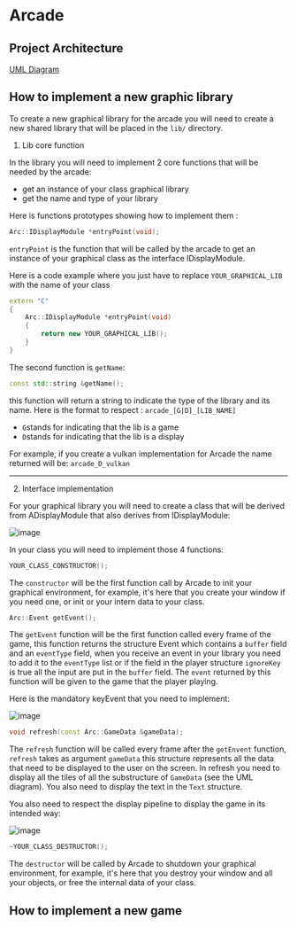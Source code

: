 
# Arcade

## Project Architecture

[UML Diagram](https://lucid.app/lucidchart/6680fd71-2d91-41ca-bd80-dfa4c7227fbd/edit?viewport_loc=839%2C-53%2C2219%2C1059%2CL.BeP2~polPs&invitationId=inv_59fe9b67-f6d2-46ce-896b-5d7a95774716)

##  How to implement a new graphic library

To create a new graphical library for the arcade you will need to create a new shared library that will be placed in the ```lib/``` directory.

1. Lib core function

In the library you will need to implement 2 core functions that will be needed by the arcade:

- get an instance of your class graphical library
- get the name and type of your library

Here is functions prototypes showing how to implement them :

```c++
Arc::IDisplayModule *entryPoint(void);
```
```entryPoint``` is the function that will be called by the arcade to get an instance of your graphical class as the interface IDisplayModule.

Here is a code example where you just have to replace ```YOUR_GRAPHICAL_LIB``` with the name of your class
```c++
extern "C"
{
    Arc::IDisplayModule *entryPoint(void)
    {
        return new YOUR_GRAPHICAL_LIB();
    }
}
```

The second function is ```getName```:

```c++
const std::string &getName();
```
this function will return a string to indicate the type of the library and its name.
Here is the format to respect : ```arcade_[G|D]_[LIB_NAME]```
- ```G```stands for indicating that the lib is a game
- ```D```stands for indicating that the lib is a display

For example, if you create a vulkan implementation for Arcade the name returned will be: ```arcade_D_vulkan```

----

2. Interface implementation

For your graphical library you will need to create a class that will be derived from ADisplayModule that also derives from IDisplayModule:

![image](https://github.com/EpitechPromo2027/B-OOP-400-PAR-4-1-arcade-thibaud.cathala/assets/114906947/33fc11a6-f98e-403c-a5b4-c2c421e8add2)

In your class you will need to implement those 4 functions:

```c++
YOUR_CLASS_CONSTRUCTOR();
```
The ```constructor``` will be the first function call by Arcade to init your graphical environment, for example, it's here that you create your window if you need one, or init or your intern data to your class.

```c++
Arc::Event getEvent();
```
The ```getEvent``` function will be the first function called every frame of the game, this function returns the structure Event which contains a `buffer` field and an `eventType` field, when you receive an event in your library you need to add it to the `eventType` list or if the field in the player structure `ignoreKey` is true all the input are put in the `buffer` field. The `event` returned by this function will be given to the game that the player playing.

Here is the mandatory keyEvent that you need to implement:

![image](https://github.com/EpitechPromo2027/B-OOP-400-PAR-4-1-arcade-thibaud.cathala/assets/114906947/558043c6-0e4f-40dd-b40e-9a1ceaba12ad)


```c++
void refresh(const Arc::GameData &gameData);
```
The `refresh` function will be called every frame after the `getEnvent` function, `refresh` takes as argument `gameData` this structure represents all the data that need to be displayed to the user on the screen. In refresh you need to display all the tiles of all the substructure of `GameData` (see the UML diagram). You also need to display the text in the `Text` structure.

You also need to respect the display pipeline to display the game in its intended way:

![image](https://github.com/EpitechPromo2027/B-OOP-400-PAR-4-1-arcade-thibaud.cathala/assets/114906947/7b902c3f-ff60-4f45-8938-5065ac07e324)

```c++
~YOUR_CLASS_DESTRUCTOR();
```
The ```destructor``` will be called by Arcade to shutdown your graphical environment, for example, it's here that you destroy your window and all your objects, or free the internal data of your class.

## How to implement a new game
